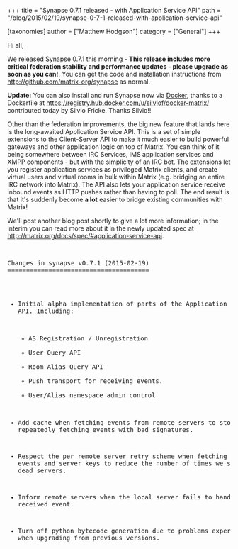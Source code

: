 +++
title = "Synapse 0.7.1 released - with Application Service API"
path = "/blog/2015/02/19/synapse-0-7-1-released-with-application-service-api"

[taxonomies]
author = ["Matthew Hodgson"]
category = ["General"]
+++

Hi all,

We released Synapse 0.7.1 this morning - <strong>This release includes more critical federation stability and performance updates - please upgrade as soon as you can!</strong>.  You can get the code and installation instructions from <a href="http://github.com/matrix-org/synapse">http://github.com/matrix-org/synapse</a> as normal.

<b>Update:</b> You can also install and run Synapse now via <a href="http://docker.com">Docker</a>, thanks to a Dockerfile at <a href="https://registry.hub.docker.com/u/silviof/docker-matrix/">https://registry.hub.docker.com/u/silviof/docker-matrix/</a> contributed today by Silvio Fricke.  Thanks Silvio!!

Other than the federation improvements, the big new feature that lands here is the long-awaited Application Service API.  This is a set of simple extensions to the Client-Server API to make it much easier to build powerful gateways and other application logic on top of Matrix.  You can think of it being somewhere between IRC Services, IMS application services and XMPP components - but with the simplicity of an IRC bot.  The extensions let you register application services as privileged Matrix clients, and create virtual users and virtual rooms in bulk within Matrix (e.g. bridging an entire IRC network into Matrix).  The API also lets your application service receive inbound events as HTTP pushes rather than having to poll.  The end result is that it's suddenly become <strong>a lot</strong> easier to bridge existing communities with Matrix!

We'll post another blog post shortly to give a lot more information; in the interim you can read more about it in the newly updated spec at <a href="http://matrix.org/docs/spec/#application-service-api">http://matrix.org/docs/spec/#application-service-api</a>.

<br/>
<pre>
Changes in synapse v0.7.1 (2015-02-19)
======================================

* Initial alpha implementation of parts of the Application Services API.
  Including:

  - AS Registration / Unregistration
  - User Query API
  - Room Alias Query API
  - Push transport for receiving events.
  - User/Alias namespace admin control

* Add cache when fetching events from remote servers to stop repeatedly
  fetching events with bad signatures.
* Respect the per remote server retry scheme when fetching both events and
  server keys to reduce the number of times we send requests to dead servers.
* Inform remote servers when the local server fails to handle a received event.
* Turn off python bytecode generation due to problems experienced when
  upgrading from previous versions.
  
</pre>
